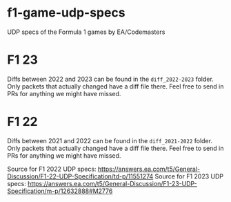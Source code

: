 # f1-game-udp-specs

UDP specs of the Formula 1 games by EA/Codemasters

# F1 23

Diffs between 2022 and 2023 can be found in the `diff_2022-2023` folder. Only packets that actually changed have a diff file there. Feel free to send in PRs for anything we might have missed.

# F1 22

Diffs between 2021 and 2022 can be found in the `diff_2021-2022` folder. Only packets that actually changed have a diff file there. Feel free to send in PRs for anything we might have missed.

Source for F1 2022 UDP specs: https://answers.ea.com/t5/General-Discussion/F1-22-UDP-Specification/td-p/11551274
Source for F1 2023 UDP specs: https://answers.ea.com/t5/General-Discussion/F1-23-UDP-Specification/m-p/12632888#M2776
